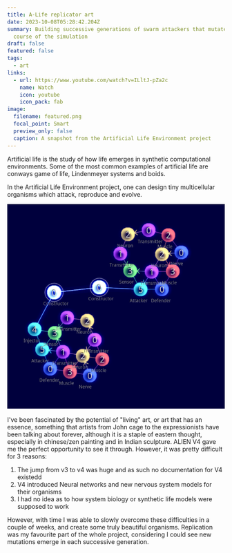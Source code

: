 ```yaml
---
title: A-Life replicator art
date: 2023-10-08T05:28:42.204Z
summary: Building successive generations of swarm attackers that mutate over the
  course of the simulation
draft: false
featured: false
tags:
  - art
links:
  - url: https://www.youtube.com/watch?v=ILltJ-pZa2c
    name: Watch
    icon: youtube
    icon_pack: fab
image:
  filename: featured.png
  focal_point: Smart
  preview_only: false
  caption: A snapshot from the Artificial Life Environment project
---
```

Artificial life is  the study of how life emerges in synthetic computational environments. Some of the most common examples of artificial life are conways game of life, Lindenmeyer systems and boids.

In the Artificial Life Environment project, one can design   tiny multicellular organisms which attack, reproduce and evolve. 

![](alien.png)

I've been fascinated by the potential of "living" art, or art that has an essence, something that artists from John cage to the expressionists have been talking about forever, although it is a staple of eastern thought, especially in chinese/zen painting and in Indian sculpture. ALIEN V4 gave me the perfect opportunity to see it through. However, it was pretty difficult for 3 reasons:

1. The jump from v3 to v4 was huge and as such no documentation for V4 existedd
2. V4 introduced Neural networks and new nervous system models for their organisms
3. I had no idea as to how system biology or synthetic life models were supposed to work

However, with time I was able to slowly overcome these difficulties in a couple of weeks, and create some truly beautiful organisms. Replication was my favourite part of the whole project, considering I could see new mutations emerge in each successive generation.
